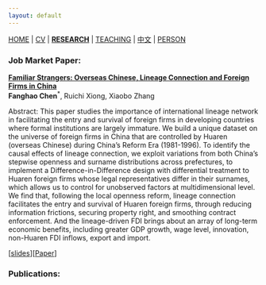 ```yaml
---
layout: default
---
```


[HOME](./index.md) | [CV](./assets/FanghaoChen_AcademiaCV_eng-210821.pdf) | [**RESEARCH**](./) | [TEACHING](./teaching.md) | [中文](./Chinese.md) | [PERSON](./person.md)

### Job Market Paper:

<u>**Familiar Strangers: Overseas Chinese, Lineage Connection and Foreign Firms in China**</u><br/>
**Fanghao Chen**<sup>*</sup>, Ruichi Xiong, Xiaobo Zhang

Abstract: This paper studies the importance of international lineage network in facilitating the entry and survival of foreign firms in developing countries where formal institutions are largely immature. We build a unique dataset on the universe of foreign firms in China that are controlled by Huaren (overseas Chinese) during China’s Reform Era (1981-1996). To identify the causal effects of lineage connection, we exploit variations from both China’s stepwise openness and surname distributions across prefectures, to implement a Difference-in-Difference design with differential treatment to Huaren foreign firms whose legal representatives differ in their surnames, which allows us to control for unobserved factors at multidimensional level. We find that, following the local openness reform, lineage connection facilitates the entry and survival of Huaren foreign firms, through reducing information frictions, securing property right, and smoothing contract enforcement. And the lineage-driven FDI brings about an array of long-term economic benefits, including greater GDP growth, wage level, innovation, non-Huaren FDI inflows, export and import.

[[slides](./assets/JMP_210811.pdf)][[Paper](./assets/JMP_210811.pdf)]

### Publications:
  
